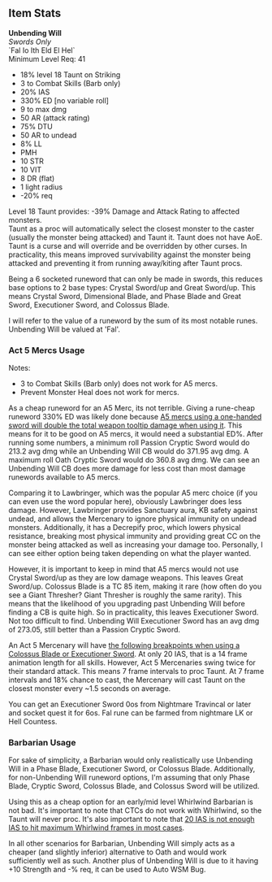 ## Item Stats
**Unbending Will**\
*Swords Only*\
\`Fal Io Ith Eld El Hel\`\
Minimum Level Req: 41
- 18% level 18 Taunt on Striking
- 3 to Combat Skills (Barb only)
- 20% IAS
- 330% ED \[no variable roll]
- 9 to max dmg
- 50 AR (attack rating)
- 75% DTU
- 50 AR to undead
- 8% LL
- PMH
- 10 STR
- 10 VIT
- 8 DR (flat)
- 1 light radius
- -20% req

Level 18 Taunt provides: -39% Damage and Attack Rating to affected monsters.\
Taunt as a proc will automatically select the closest monster to the caster (usually the monster being attacked) and Taunt it. Taunt does not have AoE. Taunt is a curse and will override and be overridden by other curses. In practicality, this means improved survivability against the monster being attacked and preventing it from running away/kiting after Taunt procs.

Being a 6 socketed runeword that can only be made in swords, this reduces base options to 2 base types: Crystal Sword/up and Great Sword/up. This means Crystal Sword, Dimensional Blade, and Phase Blade and Great Sword, Executioner Sword, and Colossus Blade.

I will refer to the value of a runeword by the sum of its most notable runes. Unbending Will be valued at 'Fal'.

### Act 5 Mercs Usage

Notes:
- 3 to Combat Skills (Barb only) does not work for A5 mercs.
- Prevent Monster Heal does not work for mercs.

As a cheap runeword for an A5 Merc, its not terrible. Giving a rune-cheap runeword 330% ED was likely done because [A5 mercs using a one-handed sword will double the total weapon tooltip damage when using it](https://www.theamazonbasin.com/wiki/index.php?title=Barbarian_(mercenary)#Items). This means for it to be good on A5 mercs, it would need a substantial ED%. After running some numbers, a minimum roll Passion Cryptic Sword would do 213.2 avg dmg while an Unbending Will CB would do 371.95 avg dmg. A maximum roll Oath Cryptic Sword would do 360.8 avg dmg. We can see an Unbending Will CB does more damage for less cost than most damage runewords available to A5 mercs.

Comparing it to Lawbringer, which was the popular A5 merc choice (if you can even use the word popular here), obviously Lawbringer does less damage. However, Lawbringer provides Sanctuary aura, KB safety against undead, and allows the Mercenary to ignore physical immunity on undead monsters. Additionally, it has a Decrepify proc, which lowers physical resistance, breaking most physical immunity and providing great CC on the monster being attacked as well as increasing your damage too. Personally, I can see either option being taken depending on what the player wanted.

However, it is important to keep in mind that A5 mercs would not use Crystal Sword/up as they are low damage weapons. This leaves Great Sword/up. Colossus Blade is a TC 85 item, making it rare (how often do you see a Giant Thresher? Giant Thresher is roughly the same rarity). This means that the likelihood of you upgrading past Unbending Will before finding a CB is quite high. So in practicality, this leaves Executioner Sword. Not too difficult to find. Unbending Will Executioner Sword has an avg dmg of 273.05, still better than a Passion Cryptic Sword.

An Act 5 Mercenary will have [the following breakpoints when using a Colossus Blade or Executioner Sword](https://warren1001.github.io/IAS_Calculator/experimental/?data=eyJjaGFyYWN0ZXIiOjksIndlcmVmb3JtIjoiTm9uZSIsInB3ZWFwb24iOiJDb2xvc3N1cyBCbGFkZSIsInNraWxsIjoiU3RhbmRhcmQiLCJzd2VhcG9uIjoiTm9uZSIsInRhYmxldmFyIjoidGFibGVWYXJpYWJsZUlBUyIsInB3aWFzIjoiMCIsInN3aWFzIjoiMCIsImlhcyI6IjAiLCJmYW5hdCI6IjAiLCJib3MiOiIwIiwid3ciOiIwIiwiZnJlbnp5IjoiMCIsImhmIjoiMCIsImRlY3JlcCI6ZmFsc2UsIm9uZWhhbmQiOmZhbHNlLCJ3c21idWciOmZhbHNlfQ==). At only 20 IAS, that is a 14 frame animation length for all skills. However, Act 5 Mercenaries swing twice for their standard attack. This means 7 frame intervals to proc Taunt. At 7 frame intervals and 18% chance to cast, the Mercenary will cast Taunt on the closest monster every ~1.5 seconds on average.

You can get an Executioner Sword 0os from Nightmare Travincal or later and socket quest it for 6os. Fal rune can be farmed from nightmare LK or Hell Countess.

### Barbarian Usage

For sake of simplicity, a Barbarian would only realistically use Unbending Will in a Phase Blade, Executioner Sword, or Colossus Blade. Additionally, for non-Unbending Will runeword options, I'm assuming that only Phase Blade, Cryptic Sword, Colossus Blade, and Colossus Sword will be utilized.

Using this as a cheap option for an early/mid level Whirlwind Barbarian is not bad. It's important to note that CTCs do not work with Whirlwind, so the Taunt will never proc. It's also important to note that [20 IAS is not enough IAS to hit maximum Whirlwind frames in most cases](https://warren1001.github.io/IAS_Calculator/experimental/?data=eyJjaGFyYWN0ZXIiOjIsIndlcmVmb3JtIjoiTm9uZSIsInB3ZWFwb24iOiJDb2xvc3N1cyBCbGFkZSIsInNraWxsIjoiV2hpcmx3aW5kIiwic3dlYXBvbiI6IlBoYXNlIEJsYWRlIiwidGFibGV2YXIiOiJ0YWJsZVZhcmlhYmxlSUFTIiwicHdpYXMiOiIwIiwic3dpYXMiOiIwIiwiaWFzIjoiMCIsImZhbmF0IjoiMCIsImJvcyI6IjAiLCJ3dyI6IjAiLCJmcmVuenkiOiIwIiwiaGYiOiIwIiwiZGVjcmVwIjpmYWxzZSwib25laGFuZCI6ZmFsc2UsIndzbWJ1ZyI6ZmFsc2V9).

In all other scenarios for Barbarian, Unbending Will simply acts as a cheaper (and slightly inferior) alternative to Oath and would work sufficiently well as such. Another plus of Unbending Will is due to it having +10 Strength and -% req, it can be used to Auto WSM Bug.
